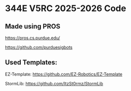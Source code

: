 # 344E V5RC 2025-2026 Code

## Made using PROS

https://pros.cs.purdue.edu/

https://github.com/purduesigbots

## Used Templates:

EZ-Template: https://github.com/EZ-Robotics/EZ-Template

StormLib: https://github.com/ItzSt0rmz/StormLib
